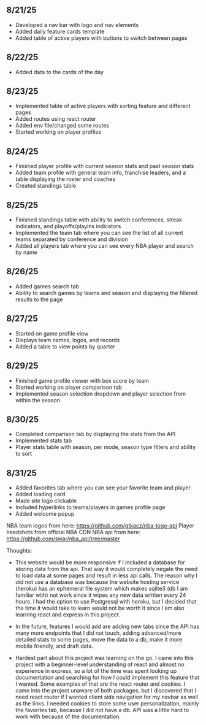 ## 8/21/25
- Developed a nav bar with logo and nav elements
- Added daily feature cards template 
- Added table of active players with buttons to switch between pages

## 8/22/25
- Added data to the cards of the day

## 8/23/25
- Implemented table of active players with sorting feature and different pages
- Added routes using react router
- Added env file/changed some routes
- Started working on player profiles

## 8/24/25
- Finished player profile with current season stats and past season stats
- Added team profile with general team info, franchise leaders, and a table displaying the roster and coaches
- Created standings table

## 8/25/25
- Finished standings table with ability to switch conferences, streak indicators, and playoffs/playins indicators
- Implemented the team tab where you can see the list of all current teams separated by conference and division
- Added all players tab where you can see every NBA player and search by name

## 8/26/25
- Added games search tab
- Ability to search games by teams and season and displaying the filtered results to the page

## 8/27/25
- Started on game profile view
- Displays team names, logos, and records
- Added a table to view points by quarter

## 8/29/25
- Finished game profile viewer with box score by team
- Started working on player comparison tab
- Implemented season selection dropdown and player selection from within the season

## 8/30/25
- Completed comparison tab by displaying the stats from the API
- Implemented stats tab
- Player stats table with season, per mode, season type filters and ability to sort

## 8/31/25
- Added favorites tab where you can see your favorite team and player
- Added loading card
- Made site logo clickable
- Included hyperlinks to teams/players in games profile page
- Added welcome popup

NBA team logos from here: https://github.com/gtkacz/nba-logo-api
Player headshots from official NBA CDN
NBA api from here: https://github.com/swar/nba_api/tree/master

Thoughts:
- This website would be more responsive if I included a database for storing data from the api. That way it would completely negate the need to load data at some pages and result in less api calls. The reason why I did not use a database was because the website hosting service (heroku) has an ephemeral file system which makes sqlite3 (db I am familiar with) not work since it wipes any new data written every 24 hours. I had the option to use Postgresql with heroku, but I decided that the time it would take to learn would not be worth it since I am also learning react and express in this project.

- In the future, features I would add are adding new tabs since the API has many more endpoints that I did not touch, adding advanced/more detailed stats to some pages, move the data to a db, make it more mobile friendly, and draft data.

- Hardest part about this project was learning on the go. I came into this project with a beginner-level understanding of react and almost no experience in express, so a lot of the time was spent looking up documentation and searching for how I could implement this feature that I wanted. Some examples of that are the react router and cookies. I came into the project unaware of both packages, but I discovered that I need react router if I wanted client side navigation for my navbar as well as the links. I needed cookies to store some user personalization, mainly the favorites tab, because I did not have a db. API was a little hard to work with because of the documentation.
